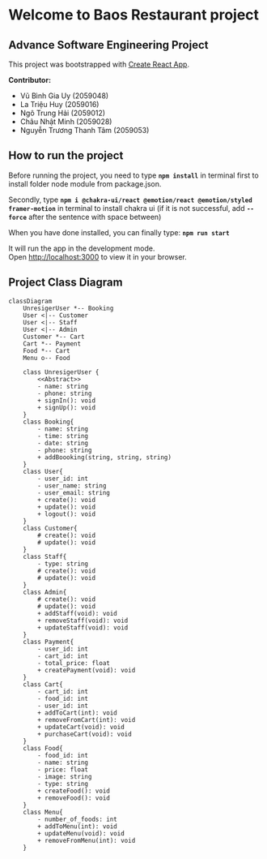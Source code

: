 # Welcome to Baos Restaurant project
## Advance Software Engineering Project


This project was bootstrapped with [Create React App](https://github.com/facebook/create-react-app).

**Contributor:**
- Vũ Bình Gia Uy (2059048)
- La Triệu Huy (2059016)
- Ngô Trung Hải (2059012)
- Châu Nhật Minh (2059028)
- Nguyễn Trương Thanh Tâm (2059053)

## How to run the project
Before running the project, you need to type **`npm install`** in terminal first to install folder node module from package.json.

Secondly, type **`npm i @chakra-ui/react @emotion/react @emotion/styled framer-motion`** in terminal to install chakra ui (if it is not successful, add **`--force`** after the sentence with space between)

When you have done installed, you can finally type: **`npm run start`**

It will run the app in the development mode.\
Open [http://localhost:3000](http://localhost:3000) to view it in your browser.

## Project Class Diagram
```mermaid
classDiagram
    UnresigerUser *-- Booking
    User <|-- Customer
    User <|-- Staff
    User <|-- Admin
    Customer *-- Cart
    Cart *-- Payment
    Food *-- Cart
    Menu o-- Food

    class UnresigerUser {
        <<Abstract>>
        - name: string
        - phone: string
        + signIn(): void
        + signUp(): void
    }
    class Booking{
        - name: string
        - time: string
        - date: string
        - phone: string
        + addBoooking(string, string, string)
    }
    class User{
        - user_id: int
        - user_name: string
        - user_email: string
        + create(): void
        + update(): void
        + logout(): void
    }
    class Customer{
        # create(): void
        # update(): void
    }
    class Staff{
        - type: string
        # create(): void
        # update(): void
    }
    class Admin{
        # create(): void
        # update(): void
        + addStaff(void): void
        + removeStaff(void): void
        + updateStaff(void): void
    }
    class Payment{
        - user_id: int
        - cart_id: int
        - total_price: float
        + createPayment(void): void
    }
    class Cart{
        - cart_id: int
        - food_id: int
        - user_id: int
        + addToCart(int): void
        + removeFromCart(int): void
        + updateCart(void): void
        + purchaseCart(void): void
    }
    class Food{
        - food_id: int
        - name: string
        - price: float
        - image: string
        - type: string
        + createFood(): void
        + removeFood(): void
    }
    class Menu{
        - number_of_foods: int
        + addToMenu(int): void
        + updateMenu(void): void
        + removeFromMenu(int): void
    }
```